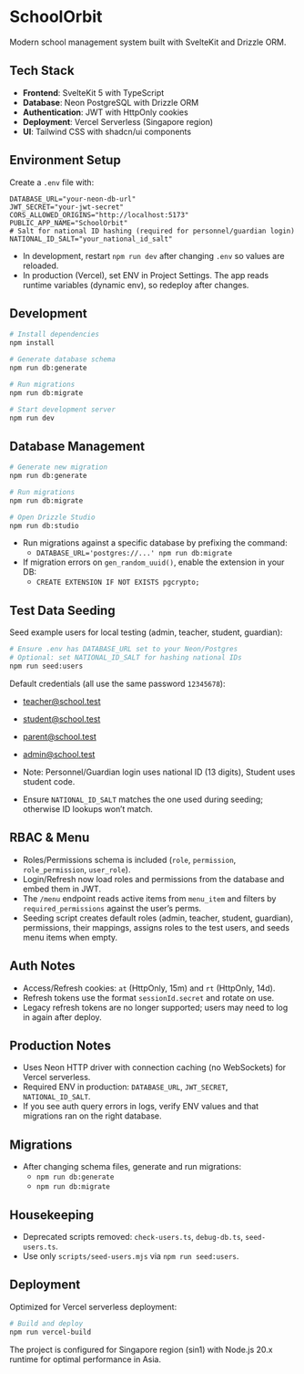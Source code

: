 # SchoolOrbit

Modern school management system built with SvelteKit and Drizzle ORM.

## Tech Stack

- **Frontend**: SvelteKit 5 with TypeScript
- **Database**: Neon PostgreSQL with Drizzle ORM
- **Authentication**: JWT with HttpOnly cookies
- **Deployment**: Vercel Serverless (Singapore region)
- **UI**: Tailwind CSS with shadcn/ui components

## Environment Setup

Create a `.env` file with:

```env
DATABASE_URL="your-neon-db-url"
JWT_SECRET="your-jwt-secret"
CORS_ALLOWED_ORIGINS="http://localhost:5173"
PUBLIC_APP_NAME="SchoolOrbit"
# Salt for national ID hashing (required for personnel/guardian login)
NATIONAL_ID_SALT="your_national_id_salt"
```

- In development, restart `npm run dev` after changing `.env` so values are reloaded.
- In production (Vercel), set ENV in Project Settings. The app reads runtime variables (dynamic env), so redeploy after changes.

## Development

```sh
# Install dependencies
npm install

# Generate database schema
npm run db:generate

# Run migrations
npm run db:migrate

# Start development server
npm run dev
```

## Database Management

```sh
# Generate new migration
npm run db:generate

# Run migrations
npm run db:migrate

# Open Drizzle Studio
npm run db:studio
```

- Run migrations against a specific database by prefixing the command:
  - `DATABASE_URL='postgres://...' npm run db:migrate`
- If migration errors on `gen_random_uuid()`, enable the extension in your DB:
  - `CREATE EXTENSION IF NOT EXISTS pgcrypto;`

## Test Data Seeding

Seed example users for local testing (admin, teacher, student, guardian):

```sh
# Ensure .env has DATABASE_URL set to your Neon/Postgres
# Optional: set NATIONAL_ID_SALT for hashing national IDs
npm run seed:users
```

Default credentials (all use the same password `12345678`):

- teacher@school.test
- student@school.test
- parent@school.test
- admin@school.test

- Note: Personnel/Guardian login uses national ID (13 digits), Student uses student code.
- Ensure `NATIONAL_ID_SALT` matches the one used during seeding; otherwise ID lookups won’t match.

## RBAC & Menu

- Roles/Permissions schema is included (`role`, `permission`, `role_permission`, `user_role`).
- Login/Refresh now load roles and permissions from the database and embed them in JWT.
- The `/menu` endpoint reads active items from `menu_item` and filters by `required_permissions` against the user’s perms.
- Seeding script creates default roles (admin, teacher, student, guardian), permissions, their mappings, assigns roles to the test users, and seeds menu items when empty.

## Auth Notes

- Access/Refresh cookies: `at` (HttpOnly, 15m) and `rt` (HttpOnly, 14d).
- Refresh tokens use the format `sessionId.secret` and rotate on use.
- Legacy refresh tokens are no longer supported; users may need to log in again after deploy.

## Production Notes

- Uses Neon HTTP driver with connection caching (no WebSockets) for Vercel serverless.
- Required ENV in production: `DATABASE_URL`, `JWT_SECRET`, `NATIONAL_ID_SALT`.
- If you see auth query errors in logs, verify ENV values and that migrations ran on the right database.

## Migrations

- After changing schema files, generate and run migrations:
  - `npm run db:generate`
  - `npm run db:migrate`

## Housekeeping

- Deprecated scripts removed: `check-users.ts`, `debug-db.ts`, `seed-users.ts`.
- Use only `scripts/seed-users.mjs` via `npm run seed:users`.

## Deployment

Optimized for Vercel serverless deployment:

```sh
# Build and deploy
npm run vercel-build
```

The project is configured for Singapore region (sin1) with Node.js 20.x runtime for optimal performance in Asia.

